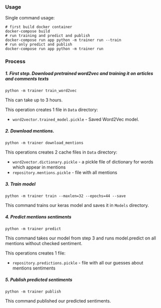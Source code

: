 ### Usage

Single command usage:
```shell script
# first build docker container
docker-compose build
# run training and predict and publish
docker-compose run app python -m trainer run --train
# run only predict and publish
docker-compose run app python -m trainer run
```


### Process

##### 1. First step. Download pretrained word2vec and training it on articles and comments texts

```shell script
python -m trainer train_word2vec
```

This can take up to 3 hours. 

This operation creates 1 file in `Data` directory:
- `word2vector.trained_model.pickle` - Saved Word2Vec model.

##### 2. Download mentions.

```
python -m trainer download_mentions
```

This operations creates 2 cache files in `Data` directory:  
- `word2vector.dictionary.pickle` - a pickle file of dictionary for words which appear in mentions  
- `repository.mentions.pickle` - file with all mentions

##### 3. Train model 

```shell script
python -m trainer train --maxlen=32 --epochs=44 --save
```

This command trains our keras model and saves it in `Models` directory. 

##### 4. Predict mentions sentiments
```shell script
python -m trainer predict
``` 

This command takes our model from step 3 and runs model.predict on all mentions 
without checked sentiment.

This operations creates 1 file:
- `repository.predictions.pickle` - file with all our guesses about mentions sentiments



##### 5. Publish predicted sentiments
```shell script
python -m trainer publish
```

This command published our predicted sentiments. 